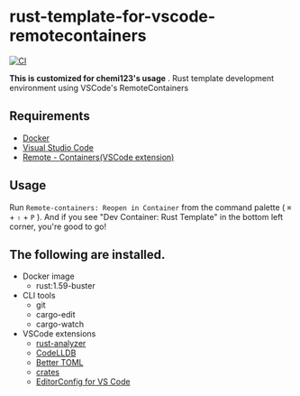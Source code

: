 # rust-template-for-vscode-remotecontainers

[![CI](https://github.com/schrosis/rust-template-for-vscode-remotecontainers/actions/workflows/ci.yml/badge.svg)](https://github.com/schrosis/rust-template-for-vscode-remotecontainers/actions/workflows/ci.yml)

**This is customized for chemi123's usage** . 
Rust template development environment using VSCode's RemoteContainers

## Requirements

- [Docker](https://www.docker.com/)
- [Visual Studio Code](https://azure.microsoft.com/ja-jp/products/visual-studio-code/)
- [Remote - Containers(VSCode extension)](https://marketplace.visualstudio.com/items?itemName=ms-vscode-remote.remote-containers)

## Usage

Run `Remote-containers: Reopen in Container` from the command palette ( `⌘` + `⇧` + `P` ).
And if you see "Dev Container: Rust Template" in the bottom left corner, you're good to go!

## The following are installed.

- Docker image
    - rust:1.59-buster
- CLI tools
    - git
    - cargo-edit
    - cargo-watch
- VSCode extensions
    - [rust-analyzer](https://marketplace.visualstudio.com/items?itemName=matklad.rust-analyzer)
    - [CodeLLDB](https://marketplace.visualstudio.com/items?itemName=vadimcn.vscode-lldb)
    - [Better TOML](https://marketplace.visualstudio.com/items?itemName=bungcip.better-toml)
    - [crates](https://marketplace.visualstudio.com/items?itemName=serayuzgur.crates)
    - [EditorConfig for VS Code](https://marketplace.visualstudio.com/items?itemName=EditorConfig.EditorConfig)


